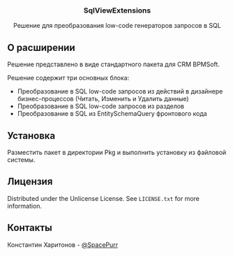 <a id="readme-top"></a>

<div align="center">
  <h3 align="center">SqlViewExtensions</h3>

  <p align="center">
    Решение для преобразования low-code генераторов запросов в SQL
  </p>
</div>

## О расширении
Решение представлено в виде стандартного пакета для CRM BPMSoft.

Решение содержит три основных блока:
* Преобразование в SQL low-code запросов из действий в дизайнере бизнес-процессов (Читать, Изменить и Удалить данные)
* Преобразование в SQL low-code запросов из разделов
* Преобразование в SQL из EntitySchemaQuery фронтового кода

## Установка
Разместить пакет в директории Pkg и выполнить установку из файловой системы.

<!-- LICENSE -->
## Лицензия

Distributed under the Unlicense License. See `LICENSE.txt` for more information.

## Контакты

Константин Харитонов - [@SpacePurr](https://t.me/SpacePurr)
